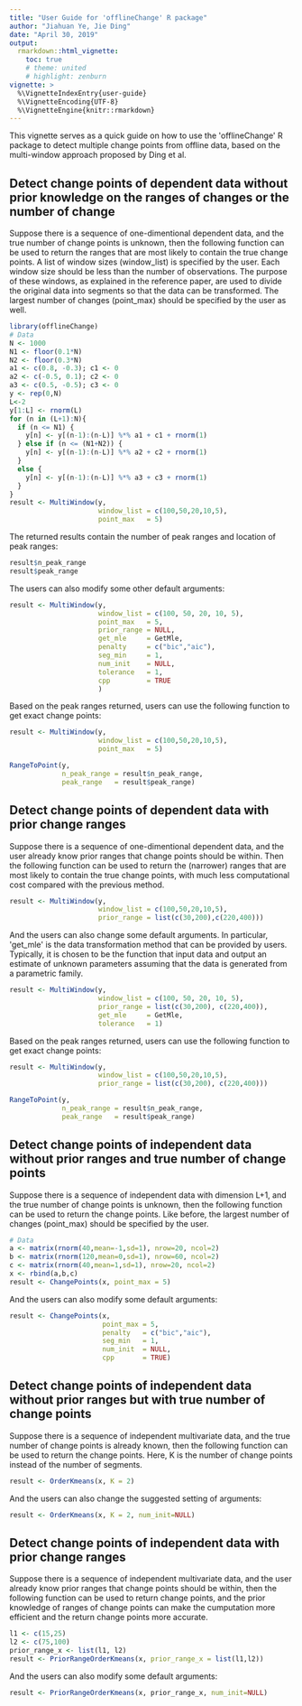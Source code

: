 ```yaml
---
title: "User Guide for 'offlineChange' R package"
author: "Jiahuan Ye, Jie Ding"
date: "April 30, 2019"
output: 
  rmarkdown::html_vignette:
    toc: true
    # theme: united
    # highlight: zenburn
vignette: >
  %\VignetteIndexEntry{user-guide}
  %\VignetteEncoding{UTF-8}
  %\VignetteEngine{knitr::rmarkdown}
---
```




<!--output: 
  pdf_document: 
    toc: yes-->

This vignette serves as a quick guide on how to use the 'offlineChange' R package to detect multiple change points from offline data, based on the multi-window approach proposed by Ding et al.
<!--The reference to this package is [here](https://ieeexplore.ieee.org/document/7938741)-->

## Detect change points of dependent data without prior knowledge on the ranges of changes or the number of change

Suppose there is a sequence of one-dimentional dependent data, and the true number of change points is unknown, then the following function can be used to return the ranges that are most likely to contain the true change points. A list of window sizes (window\_list) is specified by the user. Each window size should be less than the number of observations. The purpose of these windows, as explained in the reference paper, are used to divide the original data into segments so that the data can be transformed. The largest number of changes (point_max) should be specified by the user as well. 


```r
library(offlineChange)
# Data
N <- 1000
N1 <- floor(0.1*N)
N2 <- floor(0.3*N)
a1 <- c(0.8, -0.3); c1 <- 0
a2 <- c(-0.5, 0.1); c2 <- 0
a3 <- c(0.5, -0.5); c3 <- 0
y <- rep(0,N)
L<-2
y[1:L] <- rnorm(L)
for (n in (L+1):N){
  if (n <= N1) {
    y[n] <- y[(n-1):(n-L)] %*% a1 + c1 + rnorm(1)
  } else if (n <= (N1+N2)) {
    y[n] <- y[(n-1):(n-L)] %*% a2 + c2 + rnorm(1)
  }
  else {
    y[n] <- y[(n-1):(n-L)] %*% a3 + c3 + rnorm(1)
  }
}
result <- MultiWindow(y,
                      window_list = c(100,50,20,10,5),
                      point_max   = 5)
```
The returned results contain the number of peak ranges and location of peak ranges:

```r
result$n_peak_range
result$peak_range
```

The users can also modify some other default arguments:

```r
result <- MultiWindow(y, 
                      window_list = c(100, 50, 20, 10, 5), 
                      point_max   = 5,
                      prior_range = NULL, 
                      get_mle     = GetMle, 
                      penalty     = c("bic","aic"), 
                      seg_min     = 1, 
                      num_init    = NULL, 
                      tolerance   = 1,
                      cpp         = TRUE
                      )
```

Based on the peak ranges returned, users can use the following function to get exact change points:

```r
result <- MultiWindow(y,
                      window_list = c(100,50,20,10,5),
                      point_max   = 5)

RangeToPoint(y,
             n_peak_range = result$n_peak_range,
             peak_range   = result$peak_range)
```

## Detect change points of dependent data with prior change ranges

Suppose there is a sequence of one-dimentional dependent data, and the user already know prior ranges that change points should be within. Then the following function can be used to return the (narrower) ranges that are most likely to contain the true change points, with much less computational cost compared with the previous method. 

```r
result <- MultiWindow(y,
                      window_list = c(100,50,20,10,5),
                      prior_range = list(c(30,200),c(220,400)))
```

And the users can also change some default arguments. In particular, 'get_mle' is the data transformation method that can be provided by users. Typically, it is chosen to be the function that input data and output an estimate of unknown parameters assuming that the data is generated from a parametric family.

```r
result <- MultiWindow(y, 
                      window_list = c(100, 50, 20, 10, 5), 
                      prior_range = list(c(30,200), c(220,400)),
                      get_mle     = GetMle, 
                      tolerance   = 1)
```
Based on the peak ranges returned, users can use the following function to get exact change points:

```r
result <- MultiWindow(y,
                      window_list = c(100,50,20,10,5),
                      prior_range = list(c(30,200), c(220,400)))

RangeToPoint(y,
             n_peak_range = result$n_peak_range,
             peak_range   = result$peak_range)
```

## Detect change points of independent data without prior ranges and true number of change points

Suppose there is a sequence of independent data with dimension L+1, and the true number of change points is unknown, then the following function can be used to return the change points. Like before, the largest number of changes (point_max) should be specified by the user. 


```r
# Data
a <- matrix(rnorm(40,mean=-1,sd=1), nrow=20, ncol=2)
b <- matrix(rnorm(120,mean=0,sd=1), nrow=60, ncol=2)
c <- matrix(rnorm(40,mean=1,sd=1), nrow=20, ncol=2)
x <- rbind(a,b,c)
result <- ChangePoints(x, point_max = 5)
```
And the users can also modify some default arguments:

```r
result <- ChangePoints(x,
                       point_max = 5,
                       penalty   = c("bic","aic"),
                       seg_min   = 1,
                       num_init  = NULL,
                       cpp       = TRUE)
```

## Detect change points of independent data without prior ranges but with true number of change points

Suppose there is a sequence of independent multivariate data, and the true number of change points is already known, then the following function can be used to return the change points. Here, K is the number of change points instead of the number of segments.


```r
result <- OrderKmeans(x, K = 2)
```
And the users can also change the suggested setting of arguments:

```r
result <- OrderKmeans(x, K = 2, num_init=NULL)
```

## Detect change points of independent data with prior change ranges
Suppose there is a sequence of independent multivariate data, and the user already know prior ranges that change points should be within, then the following function can be used to return change points, and the prior knowledge of ranges of change points can make the cumputation more efficient and the return change points more accurate. 

```r
l1 <- c(15,25)
l2 <- c(75,100)
prior_range_x <- list(l1, l2)
result <- PriorRangeOrderKmeans(x, prior_range_x = list(l1,l2))
```
And the users can also modify some default arguments:

```r
result <- PriorRangeOrderKmeans(x, prior_range_x, num_init=NULL)
```

